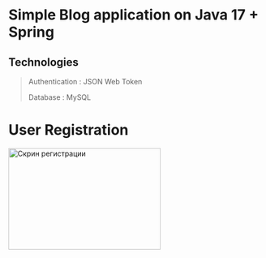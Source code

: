 # Simple Blog application on Java 17 + Spring

## Technologies
>Authentication : JSON Web Token
>
>Database : MySQL

# User Registration

<img src =".proof/Screenshot_41.png" width="300" height="200" alt="Скрин регистрации">
